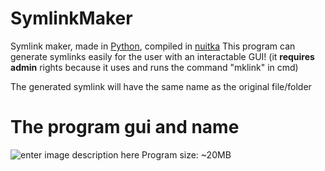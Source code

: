 # SymlinkMaker
Symlink maker, made in [Python](https://www.python.org), compiled in [nuitka](https://nuitka.net)
This program can generate symlinks easily for the user with an interactable GUI!
(it **requires admin** rights because it uses and runs the command "mklink" in cmd)

The generated symlink will have the same name as the original file/folder

# The program gui and name

![enter image description here](https://i.imgur.com/2olPHSK.png)
Program size: ~20MB
